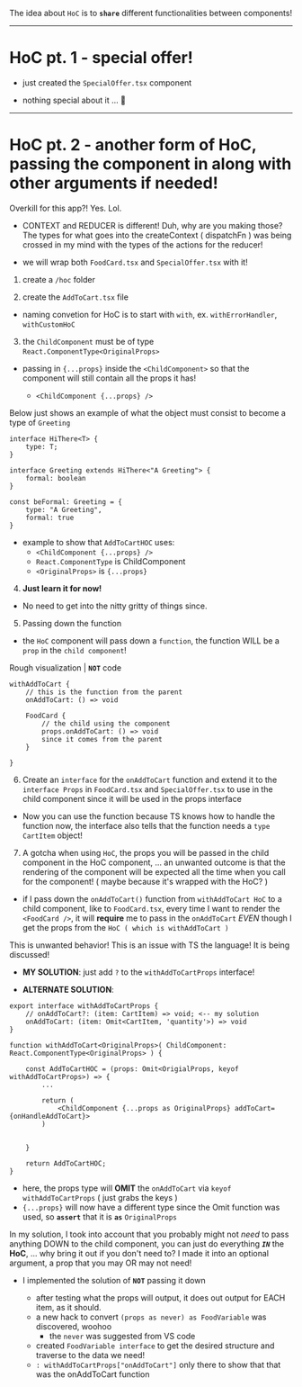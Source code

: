The idea about `HoC` is to **`share`** different functionalities between components!

---

# HoC pt. 1 - special offer!

-   just created the `SpecialOffer.tsx` component

-   nothing special about it ... 👀

---

# HoC pt. 2 - another form of HoC, passing the component in along with other arguments if needed!

Overkill for this app?! Yes. Lol.

-   CONTEXT and REDUCER is different! Duh, why are you making those? The types for what goes into the createContext ( dispatchFn ) was being crossed in my mind with the types of the actions for the reducer!

-   we will wrap both `FoodCard.tsx` and `SpecialOffer.tsx` with it!

1. create a `/hoc` folder

2. create the `AddToCart.tsx` file

-   naming convetion for HoC is to start with `with`, ex. `withErrorHandler`, `withCustomHoC`

3. the `ChildComponent` must be of type `React.ComponentType<OriginalProps>`

-   passing in `{...props}` inside the `<ChildComponent>` so that the component will still contain all the props it has!

    -   `<ChildComponent {...props} />`

Below just shows an example of what the object must consist to become a type of `Greeting`

```
interface HiThere<T> {
	type: T;
}

interface Greeting extends HiThere<"A Greeting"> {
    formal: boolean
}

const beFormal: Greeting = {
    type: "A Greeting",
    formal: true
}
```

-   example to show that `AddToCartHOC` uses:
    -   `<ChildComponent {...props} />`
    -   `React.ComponentType` is ChildComponent
    -   `<OriginalProps>` is `{...props}`

4. **Just learn it for now!**

-   No need to get into the nitty gritty of things since.

5. Passing down the function

-   the `HoC` component will pass down a `function`, the function WILL be a `prop` in the `child component`!

Rough visualization | **`NOT`** code

```
withAddToCart {
    // this is the function from the parent
    onAddToCart: () => void

    FoodCard {
        // the child using the component
        props.onAddToCart: () => void
        since it comes from the parent
    }

}
```

6. Create an `interface` for the `onAddToCart` function and extend it to the `interface Props` in `FoodCard.tsx` and `SpecialOffer.tsx` to use in the child component since it will be used in the props interface

-   Now you can use the function because TS knows how to handle the function now, the interface also tells that the function needs a `type CartItem` object!

7. A gotcha when using `HoC`, the props you will be passed in the child component in the HoC component, ... an unwanted outcome is that the rendering of the component will be expected all the time when you call for the component! ( maybe because it's wrapped with the HoC? )

-   if I pass down the `onAddToCart()` function from `withAddToCart HoC` to a child component, like to `FoodCard.tsx`, every time I want to render the `<FoodCard />`, it will **require** me to pass in the `onAddToCart` _EVEN_ though I get the props from the `HoC ( which is withAddToCart )`

This is unwanted behavior! This is an issue with TS the language! It is being discussed!

-   **MY SOLUTION**: just add `?` to the `withAddToCartProps` interface!

-   **ALTERNATE SOLUTION**:

```
export interface withAddToCartProps {
	// onAddToCart?: (item: CartItem) => void; <-- my solution
	onAddToCart: (item: Omit<CartItem, 'quantity'>) => void
}

function withAddToCart<OriginalProps>( ChildComponent: React.ComponentType<OriginalProps> ) {

    const AddToCartHOC = (props: Omit<OrigialProps, keyof withAddToCartProps>) => {
        ...

        return (
            <ChildComponent {...props as OriginalProps} addToCart={onHandleAddToCart}>
        )


    }

    return AddToCartHOC;
}
```

-   here, the props type will **OMIT** the `onAddToCart` via `keyof withAddToCartProps` ( just grabs the keys )
-   `{...props}` will now have a different type since the Omit function was used, so **`assert`** that it is **`as`** `OriginalProps`

In my solution, I took into account that you probably might not _need_ to pass anything DOWN to the child component, you can just do everything **_`IN`_** the **HoC**, ... why bring it out if you don't need to? I made it into an optional argument, a prop that you may OR may not need!

-   I implemented the solution of **`NOT`** passing it down

    -   after testing what the props will output, it does out output for EACH item, as it should.
    -   a new hack to convert `(props as never) as FoodVariable` was discovered, woohoo
        -   the `never` was suggested from VS code
    -   created `FoodVariable interface` to get the desired structure and traverse to the data we need!
    -   `: withAddToCartProps["onAddToCart"]` only there to show that that was the onAddToCart function
